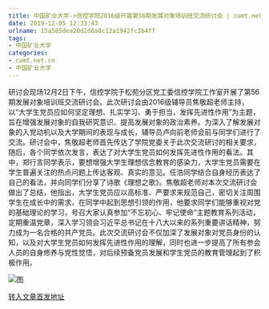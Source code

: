 ```yaml
---
title: 中国矿业大学->信控学院2016级开展第56期发展对象培训班交流研讨会 | cumt.net.cn
date: 2019-12-05 12:33:43
urlname: 15a585dea20d2d6a8c12a1942fc3b4ff
tags: 
- 中国矿业大学
categories:
- cumt.net.cn
- 中国矿业大学
---
```

研讨会现场12月2日下午，信控学院于松苑分区党工委信控学院工作室开展了第56期发展对象培训班交流研讨会。此次研讨会由2016级辅导员焦敬超老师主持，以“大学生党员应如何坚定理想、扎实学习、勇于担当，发挥先进性作用”为主题，旨在增强发展对象的自我研究意识、提高发展对象的政治素养。为深入了解发展对象的入党动机以及大学期间的表现与成长，辅导员卢向前老师会前与同学们进行了交流。研讨会中，焦敬超老师首先传达了学院党委关于此次交流研讨的相关要求，随后，各个同学依次发言，表达了对大学生党员如何发挥先进性作用的看法。其中，郑行言同学表示，要想增强大学生理想信念教育的感染力，大学生党员需要在学生普遍关注的热点问题上传达客观、真实的意见。任浩同学结合自身经历表达了自己的看法，并向同学们分享了诗歌《理想之歌》。焦敬超老师对本次交流研讨会做出了总结，他指出，大学生党员应以高标准、严要求来规范自己，密切关注周围学生在成长中的需求，在同学中起到思想引领的作用，他要求同学们能够重视对党的基础理论的学习，号召大家认真参加“不忘初心、牢记使命”主题教育系列活动，定期重温党章，深入学习领会习近平总书记在十八大以来的系列重要讲话精神，努力成为一名合格的共产党员。此次交流研讨会不仅加深了发展对象对党员身份的认知，以及对大学生党员如何发挥先进性作用的理解，同时也进一步提高了所有参会人员的自身修养与党性觉悟，对后续预备党员发展和学生党员的教育管理起到了积极作用。

![图](http://xwzx.cumt.edu.cn/_upload/article/images/58/4a/576c95874c5a97434b3c43365016/ab0cd679-95c4-4f67-82e8-4d1bfa73d240.png)

[转入文章首发地址](http://xwzx.cumt.edu.cn/6e/ea/c523a552682/page.htm)